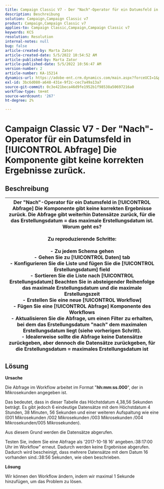 ```yaml
---
title: Campaign Classic V7 - Der "Nach"-Operator für ein Datumsfeld in [!UICONTROL Abfrage] Die Komponente gibt keine korrekten Ergebnisse zurück.
description: Beschreibung
solution: Campaign,Campaign Classic v7
product: Campaign,Campaign Classic v7
applies-to: Campaign Classic,Campaign,Campaign Classic v7
keywords: KCS
resolution: Resolution
internal-notes: null
bug: false
article-created-by: Marta Zator
article-created-date: 5/5/2022 10:54:52 AM
article-published-by: Marta Zator
article-published-date: 5/5/2022 10:56:47 AM
version-number: 2
article-number: KA-15214
dynamics-url: https://adobe-ent.crm.dynamics.com/main.aspx?forceUCI=1&pagetype=entityrecord&etn=knowledgearticle&id=2279a3c8-61cc-ec11-a7b5-6045bd00dbbc
exl-id: 3bc6d080-a648-431e-9f2c-cec7a49a13a7
source-git-commit: 0c3e421beca46d9fe1952b1f98538a50697216a0
workflow-type: tm+mt
source-wordcount: '267'
ht-degree: 2%

---
```


# Campaign Classic V7 - Der &quot;Nach&quot;-Operator für ein Datumsfeld in [!UICONTROL Abfrage] Die Komponente gibt keine korrekten Ergebnisse zurück.

## Beschreibung



| Der &quot;Nach&quot;-Operator für ein Datumsfeld in [!UICONTROL Abfrage] Die Komponente gibt keine korrekten Ergebnisse zurück. Die Abfrage gibt weiterhin Datensätze zurück, für die das Erstellungsdatum = das maximale Erstellungsdatum ist. Worum geht es?<br><br><b>Zu reproduzierende Schritte:</b><br><br>  - Zu jedem Schema gehen<br>  - Gehen Sie zu [!UICONTROL Daten] tab<br>  - Konfigurieren Sie die Liste und fügen Sie die [!UICONTROL Erstellungsdatum] field<br>  - Sortieren Sie die Liste nach [!UICONTROL Erstellungsdatum] Beachten Sie in absteigender Reihenfolge das maximale Erstellungsdatum und die maximale Erstellungszeit<br>  - Erstellen Sie eine neue [!UICONTROL Workflow]<br>  - Fügen Sie eine [!UICONTROL Abfrage] Komponente des Workflows<br>  - Aktualisieren Sie die Abfrage, um einen Filter zu erhalten, bei dem das Erstellungsdatum &quot;nach&quot; dem maximalen Erstellungsdatum liegt (siehe vorherigen Schritt).<br>  - Idealerweise sollte die Abfrage keine Datensätze zurückgeben, aber dennoch die Datensätze zurückgeben, für die Erstellungsdatum = maximales Erstellungsdatum ist |
| --- |



## Lösung


<b>Ursache</b>

Die Abfrage im Workflow arbeitet im Format &quot;<b>hh:mm:ss.000</b>&quot;, der in Mikrosekunden angegeben ist.

Das bedeutet, dass in dieser Tabelle das Höchstdatum 4,38,56 Sekunden beträgt. Es gibt jedoch 6 eindeutige Datensätze mit dem Höchstdatum 4 Stunden, 38 Minuten, 56 Sekunden und einer weiteren Aufspaltung wie eine (001 Mikrosekunden /002 Mikrosekunden /003 Mikrosekunden /004 Mikrosekunden/005 Mikrosekunden).

Aus diesem Grund werden die Datensätze abgerufen.

Testen Sie, indem Sie eine Abfrage als &#39;2017-10-18 16&#39; angeben.:38:17:00 Uhr im Workflow&quot; erneut. Dadurch werden keine Ergebnisse abgerufen. Dadurch wird bescheinigt, dass mehrere Datensätze mit dem Datum 16 vorhanden sind.:38:56 Sekunden, wie oben beschrieben.

<b>Lösung</b>

Wir können den Workflow ändern, indem wir maximal 1 Sekunde hinzufügen, um das Problem zu lösen.

